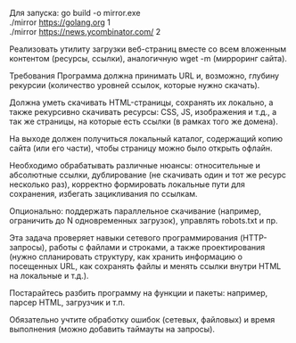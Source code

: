 Для запуска:
go build -o mirror.exe    
./mirror https://golang.org 1     
./mirror https://news.ycombinator.com/ 2



Реализовать утилиту загрузки веб-страниц вместе со всем вложенным контентом (ресурсы, ссылки), аналогичную wget -m (мирроринг сайта).

Требования
Программа должна принимать URL и, возможно, глубину рекурсии (количество уровней ссылок, которые нужно скачать).

Должна уметь скачивать HTML-страницы, сохранять их локально, а также рекурсивно скачивать ресурсы: CSS, JS, изображения и т.д., 
а так же страницы, на которые есть ссылки (в рамках того же домена).

На выходе должен получиться локальный каталог, содержащий копию сайта (или его части), чтобы страницу можно было открыть офлайн.

Необходимо обрабатывать различные нюансы: относительные и абсолютные ссылки, дублирование (не скачивать один и тот же ресурс несколько раз), 
корректно формировать локальные пути для сохранения, избегать зацикливания по ссылкам.

Опционально: поддержать параллельное скачивание (например, ограничить до N одновременных загрузок), управлять robots.txt и пр.

Эта задача проверяет навыки сетевого программирования (HTTP-запросы), работы с файлами и строками, 
а также проектирования (нужно спланировать структуру, как хранить информацию о посещенных URL, 
как сохранять файлы и менять ссылки внутри HTML на локальные и т.д.).

Постарайтесь разбить программу на функции и пакеты: например, парсер HTML, загрузчик и т.п.

Обязательно учтите обработку ошибок (сетевых, файловых) и время выполнения (можно добавить таймауты на запросы).